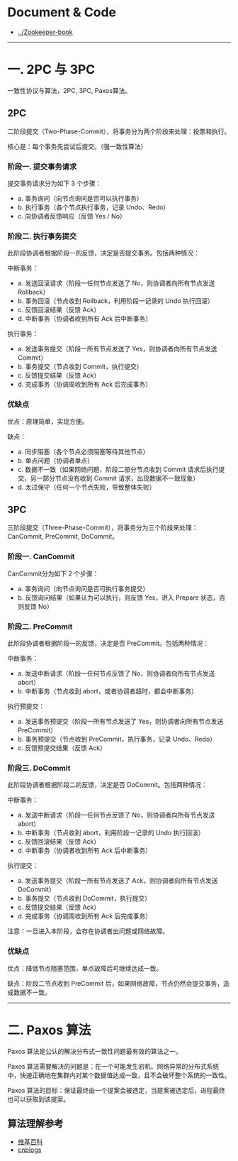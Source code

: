 
# Document & Code

* [../Zookeeper-book](https://github.com/zozospider/note/blob/master/distributed/ZooKeeper/ZooKeeper-book.md)

---

# 一. 2PC 与 3PC

一致性协议与算法，2PC, 3PC, Paxos算法。

## 2PC

二阶段提交（Two-Phase-Commit），将事务分为两个阶段来处理：投票和执行。

核心是：每个事务先尝试后提交。（强一致性算法）

### 阶段一. 提交事务请求

提交事务请求分为如下 3 个步骤：
* a. 事务询问（向节点询问是否可以执行事务）
* b. 执行事务（各个节点执行事务，记录 Undo、Redo）
* c. 向协调者反馈响应（反馈 Yes / No）

### 阶段二. 执行事务提交

此阶段协调者根据阶段一的反馈，决定是否提交事务。包括两种情况：

中断事务：
* a. 发送回滚请求（阶段一任何节点发送了 No，则协调者向所有节点发送 Rollback） 
* b. 事务回滚（节点收到 Rollback，利用阶段一记录的 Undo 执行回滚）
* c. 反馈回滚结果（反馈 Ack）
* d. 中断事务（协调者收到所有 Ack 后中断事务）

执行事务：
* a. 发送事务提交（阶段一所有节点发送了 Yes，则协调者向所有节点发送 Commit）
* b. 事务提交（节点收到 Commit，执行提交）
* c. 反馈提交结果（反馈 Ack）
* d. 完成事务（协调周收到所有 Ack 后完成事务）

### 优缺点

优点：原理简单，实现方便。

缺点：
* a. 同步阻塞（各个节点必须阻塞等待其他节点）
* b. 单点问题（协调者单点）
* c. 数据不一致（如果网络问题，阶段二部分节点收到 Commit 请求后执行提交，另一部分节点没有收到 Commit 请求，出现数据不一致现象）
* d. 太过保守（任何一个节点失败，导致整体失败）

## 3PC

三阶段提交（Three-Phase-Commit），将事务分为三个阶段来处理：CanCommit, PreCommit, DoCommit。

### 阶段一. CanCommit

CanCommit分为如下 2 个步骤：
* a. 事务询问（向节点询问是否可执行事务提交）
* b. 反馈询问结果（如果认为可以执行，则反馈 Yes，进入 Prepare 状态，否则反馈 No）

### 阶段二. PreCommit

此阶段协调者根据阶段一的反馈，决定是否 PreCommit。包括两种情况：

中断事务：
* a. 发送中断请求（阶段一任何节点反馈了 No，则协调者向所有节点发送 abort）
* b. 中断事务（节点收到 abort，或者协调者超时，都会中断事务）

执行预提交：
* a. 发送事务预提交（阶段一所有节点发送了 Yes，则协调者向所有节点发送 PreCommit）
* b. 事务预提交（节点收到 PreCommit，执行事务，记录 Undo、Redo）
* c. 反馈预提交结果（反馈 Ack）

### 阶段三. DoCommit

此阶段协调者根据阶段二的反馈，决定是否 DoCommit。包括两种情况：

中断事务：
* a. 发送中断请求（阶段一任何节点反馈了 No，则协调者向所有节点发送 abort）
* b. 中断事务（节点收到 abort，利用阶段一记录的 Undo 执行回滚）
* c. 反馈回滚结果（反馈 Ack）
* d. 中断事务（协调者收到所有 Ack 后中断事务）

执行提交：
* a. 发送事务提交（阶段一所有节点发送了 Ack，则协调者向所有节点发送 DoCommit）
* b. 事务提交（节点收到 DoCommit，执行提交）
* c. 反馈提交结果（反馈 Ack）
* d. 完成事务（协调周收到所有 Ack 后完成事务）

注意：一旦进入本阶段，会存在协调者出问题或网络故障。

### 优缺点

优点：降低节点阻塞范围，单点故障后可继续达成一致。

缺点：阶段二节点收到 PreCommit 后，如果网络故障，节点仍然会提交事务，造成数据不一致。

---

# 二. Paxos 算法

Paxos 算法是公认的解决分布式一致性问题最有效的算法之一。

Paxos 算法需要解决的问题是：在一个可能发生宕机、网络异常的分布式系统中，快速正确地在集群内对某个数据值达成一致，且不会破坏整个系统的一致性。

Paxos 算法的目标：保证最终由一个提案会被选定，当提案被选定后，进程最终也可以获取到该提案。

## 算法理解参考

* [维基百科](https://zh.wikipedia.org/wiki/Paxos算法)
* [cnblogs](https://www.cnblogs.com/endsock/p/3480093.html)

